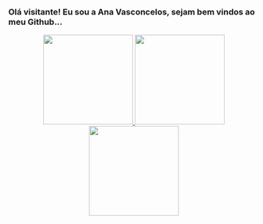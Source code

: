 ### Olá visitante! Eu sou a Ana Vasconcelos, sejam bem vindos ao meu Github...

<div align="center">
  <a href="https://github.com/AnaVasconcelos52">
  <img height="180em" src="https://github-readme-stats.vercel.app/api?username=AnaVasconcelos52&show_icons=true&theme=dracula&include_all_commits=true&count_private=true"/>
  <img height="180em" src="https://github-readme-stats.vercel.app/api/top-langs/?username=AnaVasconcelos52&layout=compact&langs_count=7&theme=dracula"/>
  <img height="180em" src="https://github-profile-trophy.vercel.app/?username=AnaVasconcelos52&theme=dracula&row=1"/>
</div>

